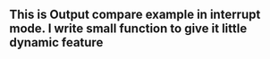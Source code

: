 ## This is Output compare example in interrupt mode. I write small function to give it little dynamic feature